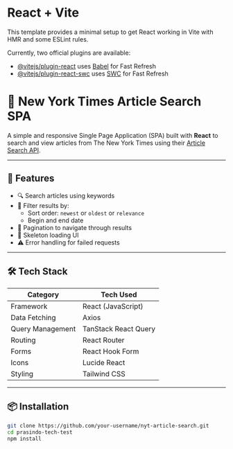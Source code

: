 # React + Vite

This template provides a minimal setup to get React working in Vite with HMR and some ESLint rules.

Currently, two official plugins are available:

- [@vitejs/plugin-react](https://github.com/vitejs/vite-plugin-react/blob/main/packages/plugin-react) uses [Babel](https://babeljs.io/) for Fast Refresh
- [@vitejs/plugin-react-swc](https://github.com/vitejs/vite-plugin-react/blob/main/packages/plugin-react-swc) uses [SWC](https://swc.rs/) for Fast Refresh

# 📰 New York Times Article Search SPA

A simple and responsive Single Page Application (SPA) built with **React** to search and view articles from The New York Times using their [Article Search API](https://developer.nytimes.com/docs/articlesearch-product/1/overview).

---

## 🚀 Features

- 🔍 Search articles using keywords
- 📅 Filter results by:
  - Sort order: `newest` or `oldest` or `relevance`
  - Begin and end date
- 🔁 Pagination to navigate through results
- 🧱 Skeleton loading UI
- ⚠️ Error handling for failed requests

---

## 🛠 Tech Stack

| Category           | Tech Used              |
|--------------------|------------------------|
| Framework          | React (JavaScript)     |
| Data Fetching      | Axios                  |
| Query Management   | TanStack React Query   |
| Routing            | React Router           |
| Forms              | React Hook Form        |
| Icons              | Lucide React           |
| Styling            | Tailwind CSS           |

---

## 📦 Installation

```bash
git clone https://github.com/your-username/nyt-article-search.git
cd prasindo-tech-test
npm install

